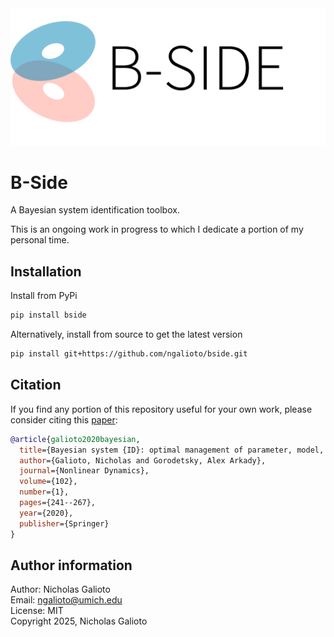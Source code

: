 <picture>
  <source media="(prefers-color-scheme: dark)" srcset=".github/assets/bside_dark.png">
  <source media="(prefers-color-scheme: light)" srcset=".github/assets/bside_light.png">
  <img alt="B-Side logo" src=".github/assets/bside_light.png">
</picture>

# B-Side

A Bayesian system identification toolbox. 

This is an ongoing work in progress to which I dedicate a portion of my personal time.

## Installation

Install from PyPi
```bash
pip install bside
```

Alternatively, install from source to get the latest version
```bash
pip install git+https://github.com/ngalioto/bside.git
```

## Citation
If you find any portion of this repository useful for your own work, please consider citing this [paper](https://link.springer.com/article/10.1007/s11071-020-05925-8):
```bibtex
@article{galioto2020bayesian,
  title={Bayesian system {ID}: optimal management of parameter, model, and measurement uncertainty},
  author={Galioto, Nicholas and Gorodetsky, Alex Arkady},
  journal={Nonlinear Dynamics},
  volume={102},
  number={1},
  pages={241--267},
  year={2020},
  publisher={Springer}
}
```

## Author information

Author: Nicholas Galioto  
Email: [ngalioto@umich.edu](mailto:ngalioto@umich.edu)  
License: MIT  
Copyright 2025, Nicholas Galioto
